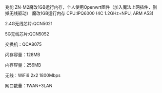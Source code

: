 兆能 ZN-M2魔改1GB运行内存，个人使用Openwrt固件（加入魔法上网插件，删掉无线驱动）
魔改1GB运行内存
CPU:IPQ6000 (4C 1.2GHz+NPU, ARM A53)

2.4G无线芯片:QCN5021

5G无线芯片:QCN5052

交换机：QCA8075

闪存容量：128MB 

内存容量：256MB

无线：WiFi6 2x2 1800Mbps

网口数量：1WAN+3LAN
